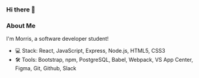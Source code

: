 ### Hi there 👋

### About Me

I'm Morris, a software developer student!


- 💻 Stack: React, JavaScript, Express, Node.js, HTML5, CSS3
- 🛠 Tools: Bootstrap, npm, PostgreSQL, Babel, Webpack, VS App Center, Figma, Git, Github, Slack

<!--
**wang-morris/wang-morris** is a ✨ _special_ ✨ repository because its `README.md` (this file) appears on your GitHub profile.

Here are some ideas to get you started:

- 🔭 I’m currently working on ...
- 🌱 I’m currently learning ...
- 👯 I’m looking to collaborate on ...
- 🤔 I’m looking for help with ...
- 💬 Ask me about ...
- 📫 How to reach me: ...
- 😄 Pronouns: ...
- ⚡ Fun fact: ...
-->
